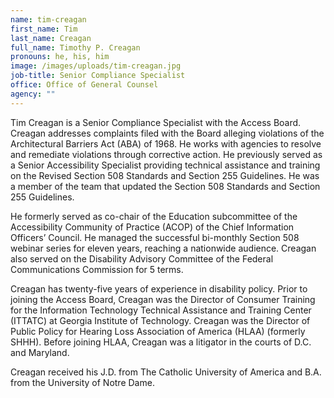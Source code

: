 ```yaml
---
name: tim-creagan
first_name: Tim
last_name: Creagan
full_name: Timothy P. Creagan
pronouns: he, his, him
image: /images/uploads/tim-creagan.jpg
job-title: Senior Compliance Specialist
office: Office of General Counsel
agency: ""
---
```

Tim Creagan is a Senior Compliance Specialist with the Access Board. Creagan addresses complaints filed with the Board alleging violations of the Architectural Barriers Act (ABA) of 1968.  He works with agencies to resolve and remediate violations through corrective action. He previously served as a Senior Accessibility Specialist providing technical assistance and training on the Revised Section 508 Standards and Section 255 Guidelines. He was a member of the team that updated the Section 508 Standards and Section 255 Guidelines.

He formerly served as co-chair of the Education subcommittee of the Accessibility Community of Practice (ACOP) of the Chief Information Officers’ Council. He managed the successful bi-monthly Section 508 webinar series for eleven years, reaching a nationwide audience. Creagan also served on the Disability Advisory Committee of the Federal Communications Commission for 5 terms.

Creagan has twenty-five years of experience in disability policy. Prior to joining the Access Board, Creagan was the Director of Consumer Training for the Information Technology Technical Assistance and Training Center (ITTATC) at Georgia Institute of Technology. Creagan was the Director of Public Policy for Hearing Loss Association of America (HLAA) (formerly SHHH). Before joining HLAA, Creagan was a litigator in the courts of D.C. and Maryland.

Creagan received his J.D. from The Catholic University of America and B.A. from the University of Notre Dame.